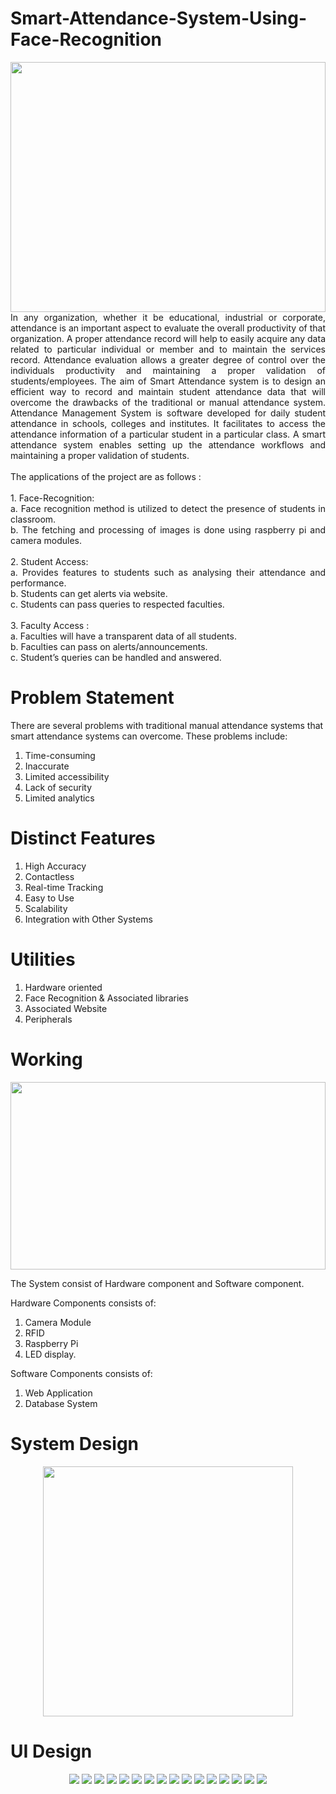 # Smart-Attendance-System-Using-Face-Recognition

<div align="justify">
<div>
 <img src="https://github.com/user-attachments/assets/4a5069f1-615d-45a7-8140-49a36b5dc57b" width="100%" height="400px">
</div>
In any organization, whether it be educational, industrial or corporate, attendance is an important aspect to evaluate the overall productivity of that organization. A proper attendance record will help to easily acquire any data related to particular individual or member and to maintain the services record. Attendance evaluation allows a greater degree of control over the individuals productivity and maintaining a proper validation of students/employees. The aim of Smart Attendance system is to design an efficient way to record and maintain student attendance data that will overcome the drawbacks of the traditional or manual attendance system. Attendance Management System is software developed for daily student attendance in schools, colleges and institutes. It facilitates to access the attendance information of a particular student in a particular class. A smart attendance system enables setting up the attendance workflows and maintaining a proper validation of students.
<br><br>
The applications of the project are as follows :<br><br>
1. Face-Recognition:<br>
 a. Face recognition method is utilized to detect the presence of students in classroom.<br>
 b. The fetching and processing of images is done using raspberry pi and camera modules.<br><br>
2. Student Access:<br>
 a. Provides features to students such as analysing their attendance and performance.<br>
 b. Students can get alerts via website.<br>
 c. Students can pass queries to respected faculties.<br><br>
3. Faculty Access :<br>
 a. Faculties will have a transparent data of all students.<br>
 b. Faculties can pass on alerts/announcements.<br>
 c. Student’s queries can be handled and answered.<br>
</div>

# Problem Statement
There are several problems with traditional manual attendance systems that smart attendance systems can overcome. These problems include:<br>
1. Time-consuming
2. Inaccurate
3. Limited accessibility
4. Lack of security
5. Limited analytics

# Distinct Features
1. High Accuracy
2. Contactless
3. Real-time Tracking
4. Easy to Use
5. Scalability
6. Integration with Other Systems

# Utilities
1. Hardware oriented
2. Face Recognition & Associated libraries
3. Associated Website
4. Peripherals

# Working
<p align="center">
 <img src="https://github.com/user-attachments/assets/3aa01f2a-a7e1-4b85-8c69-18c1f170f073" width="100%" height="300px">
</p>
The System consist of Hardware component and Software component.<br>

Hardware Components consists of:
1. Camera Module
2. RFID
3. Raspberry Pi 
4. LED display.  

Software Components consists of:
1. Web Application
2. Database System

# System Design
<p align="center">
 <img src="https://github.com/user-attachments/assets/9e4ccde9-d9bb-429e-95d7-5753700750b5" height="400px">
</p>

# UI Design

<p align="center">
 <img src="https://github.com/user-attachments/assets/e67b98c2-6e5f-464e-b362-7be0f221aee3">
 <img src="https://github.com/user-attachments/assets/f904864f-65a3-4a31-89a2-308707b38138">
 <img src="https://github.com/user-attachments/assets/9004006e-04e8-4f6a-88f5-85b6de53c326">
 <img src="https://github.com/user-attachments/assets/97f6271c-d0b5-4558-b37d-4bd76da411bf">
 <img src="https://github.com/user-attachments/assets/1b067199-562c-4907-958e-95e534100d49">
 <img src="https://github.com/user-attachments/assets/b6c82041-43fc-49ea-b969-c58b56504077">
 <img src="https://github.com/user-attachments/assets/06e28563-3767-48ea-8385-e38682f04292">
 <img src="https://github.com/user-attachments/assets/40007e92-030c-462e-b599-bf9bd40d6436">
 <img src="https://github.com/user-attachments/assets/fbc1bbd4-358c-489a-b0de-eb0dec10279c">
 <img src="https://github.com/user-attachments/assets/d75622b5-97e8-4d13-a452-c93e958ff277">
 <img src="https://github.com/user-attachments/assets/59295a22-7e1c-49fa-a3ec-637fd527bfb7">
 <img src="https://github.com/user-attachments/assets/c9d0a727-9566-4286-8a71-5ed8a79e72cb">
 <img src="https://github.com/user-attachments/assets/9433ad3e-43d3-45fd-b140-2c2879c76f21">
 <img src="https://github.com/user-attachments/assets/a616eb91-a3dd-4a02-b054-d61b4538c004">
 <img src="https://github.com/user-attachments/assets/1c0a4f60-ff94-4898-a875-74c44def3e73">
 <img src="https://github.com/user-attachments/assets/d37c71fd-d09a-4ef5-92a6-331b21df87a6">
</p>














